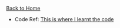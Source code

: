 [Back to Home](../)
* Code Ref: 
[This is where I learnt the code](http://interactivepython.org/courselib/static/pythonds/Trees/BinaryHeapImplementation.html)
